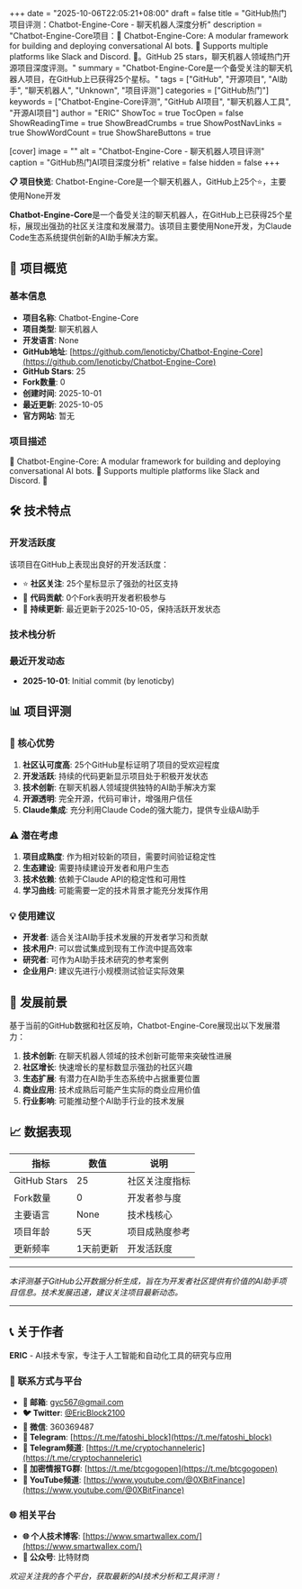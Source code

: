 +++
date = "2025-10-06T22:05:21+08:00"
draft = false
title = "GitHub热门项目评测：Chatbot-Engine-Core - 聊天机器人深度分析"
description = "Chatbot-Engine-Core项目：💬 Chatbot-Engine-Core: A modular framework for building and deploying conversational AI bots. 🤖 Supports multiple platforms like Slack and Discord. 🧠。GitHub 25 stars，聊天机器人领域热门开源项目深度评测。"
summary = "Chatbot-Engine-Core是一个备受关注的聊天机器人项目，在GitHub上已获得25个星标。"
tags = ["GitHub", "开源项目", "AI助手", "聊天机器人", "Unknown", "项目评测"]
categories = ["GitHub热门"]
keywords = ["Chatbot-Engine-Core评测", "GitHub AI项目", "聊天机器人工具", "开源AI项目"]
author = "ERIC"
ShowToc = true
TocOpen = false
ShowReadingTime = true
ShowBreadCrumbs = true
ShowPostNavLinks = true
ShowWordCount = true
ShowShareButtons = true

[cover]
image = ""
alt = "Chatbot-Engine-Core - 聊天机器人项目评测"
caption = "GitHub热门AI项目深度分析"
relative = false
hidden = false
+++

**📋 项目快览**: Chatbot-Engine-Core是一个聊天机器人，GitHub上25个⭐，主要使用None开发

**Chatbot-Engine-Core**是一个备受关注的聊天机器人，在GitHub上已获得25个星标，展现出强劲的社区关注度和发展潜力。该项目主要使用None开发，为Claude Code生态系统提供创新的AI助手解决方案。

## 🎯 项目概览

### 基本信息
- **项目名称**: Chatbot-Engine-Core
- **项目类型**: 聊天机器人
- **开发语言**: None
- **GitHub地址**: [https://github.com/lenoticby/Chatbot-Engine-Core](https://github.com/lenoticby/Chatbot-Engine-Core)
- **GitHub Stars**: 25
- **Fork数量**: 0
- **创建时间**: 2025-10-01
- **最近更新**: 2025-10-05
- **官方网站**: 暂无

### 项目描述
💬 Chatbot-Engine-Core: A modular framework for building and deploying conversational AI bots. 🤖 Supports multiple platforms like Slack and Discord. 🧠

## 🛠️ 技术特点

### 开发活跃度
该项目在GitHub上表现出良好的开发活跃度：
- ⭐ **社区关注**: 25个星标显示了强劲的社区支持
- 🔄 **代码贡献**: 0个Fork表明开发者积极参与
- 📅 **持续更新**: 最近更新于2025-10-05，保持活跃开发状态

### 技术栈分析

### 最近开发动态
- **2025-10-01**: Initial commit (by lenoticby)


## 📊 项目评测

### 🎯 核心优势
1. **社区认可度高**: 25个GitHub星标证明了项目的受欢迎程度
2. **开发活跃**: 持续的代码更新显示项目处于积极开发状态
3. **技术创新**: 在聊天机器人领域提供独特的AI助手解决方案
4. **开源透明**: 完全开源，代码可审计，增强用户信任
5. **Claude集成**: 充分利用Claude Code的强大能力，提供专业级AI助手

### ⚠️ 潜在考虑
1. **项目成熟度**: 作为相对较新的项目，需要时间验证稳定性
2. **生态建设**: 需要持续建设开发者和用户生态
3. **技术依赖**: 依赖于Claude API的稳定性和可用性
4. **学习曲线**: 可能需要一定的技术背景才能充分发挥作用

### 💡 使用建议
- **开发者**: 适合关注AI助手技术发展的开发者学习和贡献
- **技术用户**: 可以尝试集成到现有工作流中提高效率
- **研究者**: 可作为AI助手技术研究的参考案例
- **企业用户**: 建议先进行小规模测试验证实际效果

## 🔮 发展前景

基于当前的GitHub数据和社区反响，Chatbot-Engine-Core展现出以下发展潜力：

1. **技术创新**: 在聊天机器人领域的技术创新可能带来突破性进展
2. **社区增长**: 快速增长的星标数显示强劲的社区兴趣
3. **生态扩展**: 有潜力在AI助手生态系统中占据重要位置
4. **商业应用**: 技术成熟后可能产生实际的商业应用价值
5. **行业影响**: 可能推动整个AI助手行业的技术发展

## 📈 数据表现

| 指标 | 数值 | 说明 |
|------|------|------|
| GitHub Stars | 25 | 社区关注度指标 |
| Fork数量 | 0 | 开发者参与度 |
| 主要语言 | None | 技术栈核心 |
| 项目年龄 | 5天 | 项目成熟度参考 |
| 更新频率 | 1天前更新 | 开发活跃度 |

---

*本评测基于GitHub公开数据分析生成，旨在为开发者社区提供有价值的AI助手项目信息。技术发展迅速，建议关注项目最新动态。*

---

## 📞 关于作者

**ERIC** - AI技术专家，专注于人工智能和自动化工具的研究与应用

### 🔗 联系方式与平台

- **📧 邮箱**: [gyc567@gmail.com](mailto:gyc567@gmail.com)
- **🐦 Twitter**: [@EricBlock2100](https://twitter.com/EricBlock2100)
- **💬 微信**: 360369487
- **📱 Telegram**: [https://t.me/fatoshi_block](https://t.me/fatoshi_block)
- **📢 Telegram频道**: [https://t.me/cryptochanneleric](https://t.me/cryptochanneleric)
- **👥 加密情报TG群**: [https://t.me/btcgogopen](https://t.me/btcgogopen)
- **🎥 YouTube频道**: [https://www.youtube.com/@0XBitFinance](https://www.youtube.com/@0XBitFinance)

### 🌐 相关平台

- **🌐 个人技术博客**: [https://www.smartwallex.com/](https://www.smartwallex.com/)
- **📖 公众号**: 比特财商

*欢迎关注我的各个平台，获取最新的AI技术分析和工具评测！*
